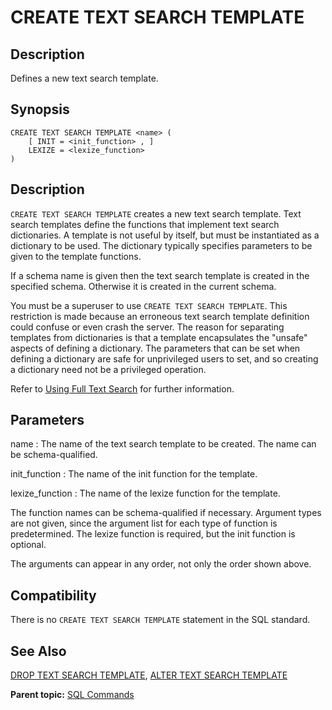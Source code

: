 # CREATE TEXT SEARCH TEMPLATE 

## Description 

Defines a new text search template.

## Synopsis 

``` {#sql_command_synopsis}
CREATE TEXT SEARCH TEMPLATE <name> (
    [ INIT = <init_function> , ]
    LEXIZE = <lexize_function>
)
```

## Description 

`CREATE TEXT SEARCH TEMPLATE` creates a new text search template. Text search templates define the functions that implement text search dictionaries. A template is not useful by itself, but must be instantiated as a dictionary to be used. The dictionary typically specifies parameters to be given to the template functions.

If a schema name is given then the text search template is created in the specified schema. Otherwise it is created in the current schema.

You must be a superuser to use `CREATE TEXT SEARCH TEMPLATE`. This restriction is made because an erroneous text search template definition could confuse or even crash the server. The reason for separating templates from dictionaries is that a template encapsulates the "unsafe" aspects of defining a dictionary. The parameters that can be set when defining a dictionary are safe for unprivileged users to set, and so creating a dictionary need not be a privileged operation.

Refer to [Using Full Text Search](../../admin_guide/textsearch/full-text-search.html#full-text-search) for further information.

## Parameters 

name
:   The name of the text search template to be created. The name can be schema-qualified.

init\_function
:   The name of the init function for the template.

lexize\_function
:   The name of the lexize function for the template.

The function names can be schema-qualified if necessary. Argument types are not given, since the argument list for each type of function is predetermined. The lexize function is required, but the init function is optional.

The arguments can appear in any order, not only the order shown above.

## Compatibility 

There is no `CREATE TEXT SEARCH TEMPLATE` statement in the SQL standard.

## See Also 

[DROP TEXT SEARCH TEMPLATE](DROP_TEXT_SEARCH_TEMPLATE.html), [ALTER TEXT SEARCH TEMPLATE](ALTER_TEXT_SEARCH_TEMPLATE.html)

**Parent topic:** [SQL Commands](../sql_commands/sql_ref.html)

